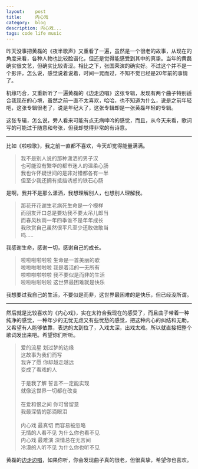 ```yaml
---
layout:    post
title:     内心戏
category:  blog
description: 内心戏...
tags: code life music
---
```

昨天没事把黄磊的《夜半歌声》又重看了一遍，虽然是一个很老的故事，从现在的角度来看，各种人物也比较脸谱化，但还是觉得能感受到其中的真挚。当年的黄磊确实很文艺，但确实比较青涩。相比之下，张国荣演的确实好。不过这个并不是一个影评，怎么说，感觉说着说着，时间一晃而过，不知不觉已经是20年前的事情了。

机缘巧合，又重新听了一遍黄磊的《边走边唱》这张专辑，发现有两个曲子特别适合我现在的心境，虽然之前一直不太喜欢，哈哈，也不知道为什么，说是之前年轻吧，这张专辑很老了，说是年纪大了，这张专辑却是一张黄磊年轻的专辑。

这张专辑，怎么说，旁人看来可能有点无病呻吟的感觉，而且，从今天来看，歌词写的可能过于随意和夸张，但我却觉得非常的有诗意。

----

比如《啦啦歌》，我之前一直都不喜欢，今天却觉得能量满满。

> 我不是别人说的那种潇洒的男子汉<br>
> 也可能没有繁华的都市迷人的温柔心肠<br>
> 我也许怀疑世间的是非对错都各有一半<br>
> 但至少我还拥有抵挡诱惑的铁石心肠<br>

是啊，我并不是那么潇洒，我想理解别人，也想别人理解我。

> 那花开花谢生老病死生命是一个模样<br>
> 而朋友开口总是要劝我不要太吊儿郎当<br>
> 而春风秋雨一年四季谁不是年年成长<br>
> 我欣赏自己虽然很平凡至少还敢做敢当<br>
> 呜.....<br>

我感谢生命，感谢一切，感谢自己的成长。

> 啦啦啦啦啦啦 生命是一首美丽的歌<br>
> 啦啦啦啦啦啦 我是着活的一无所有<br>
> 啦啦啦啦啦啦 我不要似是而非的生活<br>
> 啦啦啦啦啦啦 这世界最困难就是快乐<br>

我想要过我自己的生活，不要似是而非，这世界最困难的是快乐，但已经没所谓。

----

然后就是比较喜欢的《内心戏》，实在太符合我现在的感受了，而且曲子带着一种纯净的感觉，一种年少的无忧无虑又有些忧愁的感觉，把这种内心的纠结和无助，又希望有人能够依靠，表达的太到位了，入戏太深，出戏太难。所以就直接把整个歌词发出来吧。希望你们听听。

> 爱的流星 划过梦的边缘<br>
> 这故事为我们而写<br>
> 我许了愿 你却越走越远<br>
> 变成了看戏的人<br>
> <br>
> 于是我了解 誓言不一定能实现<br>
> 就像这世界一切都在改变<br>
> <br>
> 在爱和恨之间 你可曾留意<br>
> 我最深情的那滴眼泪<br>
> <br>
> 内心戏 最真切 而容易被忽略<br>
> 无情的人看不见 为什么你也看不见<br>
> 内心戏 最难演 深情总在无言间<br>
> 冷漠的人听不见 为什么你也听不见<br>

黄磊的[边走边唱](http://www.xiami.com/album/1690)，如果你听，你会发现曲子真的很老，但很真挚，希望你也喜欢。